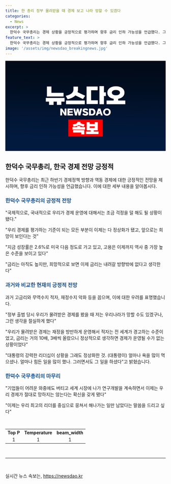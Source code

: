 ```yaml
---
title: 한 총리 정부 물려받을 때 경제 보고 나라 망할 수 있겠다
categories:
  - News
excerpt: >
  한덕수 국무총리는 경제 상황을 긍정적으로 평가하며 향후 금리 인하 가능성을 언급했다. 그는 경제 운영에 대한 조금의 걱정이 없어졌다고 말하며 성장률과 고용률이 상승했다고 언급했다. 한 총리는 과거 경제 상황을 언급하며 현재의 발전을 강조했고, 대통령의 리더십과 기업들의 노력을 인정하며 우리 경제의 확신을 표명했다.
feature_text: >
  한덕수 국무총리는 경제 상황을 긍정적으로 평가하며 향후 금리 인하 가능성을 언급했다. 그는 경제 운영에 대한 조금의 걱정이 없어졌다고 말하며 성장률과 고용률이 상승했다고 언급했다. 한 총리는 과거 경제 상황을 언급하며 현재의 발전을 강조했고, 대통령의 리더십과 기업들의 노력을 인정하며 우리 경제의 확신을 표명했다.
image: '/assets/img/newsdao_breakingnews.jpg'
---
```


<p><img src="/assets/img/newsdao_breakingnews.jpg" alt="ranknews 속보" /></p>

<h2 data-ke-size="size26">한덕수 국무총리, 한국 경제 전망 긍정적</h2>

<p data-ke-size="size16">한덕수 국무총리는 최근 하반기 경제정책 방향과 역동 경제에 대한 긍정적인 전망을 제시하며, 향후 금리 인하 가능성을 언급했습니다. 이에 대한 세부 내용을 알아봅시다.</p>

<h3><b><span style="color: #1a5490;">한덕수 국무총리의 긍정적 전망</span></b></h3>

<p data-ke-size="size16">"국제적으로, 국내적으로 우리가 경제 운영에 대해서는 조금 걱정을 덜 해도 될 상황이 됐다."</p>

<p data-ke-size="size16">"우리 경제를 평가하는 기준이 되는 모든 부분이 이제는 다 정상화가 됐고, 앞으로는 희망이 보인다는 것"</p>

<p data-ke-size="size16">"지금 성장률은 2.6%로 미국 다음 정도로 가고 있고, 고용은 이제까지 역사 중 가장 높은 수준을 보이고 있다"</p>

<p data-ke-size="size16">"금리는 아직도 높지만, 희망적으로 보면 이제 금리는 내려갈 방향밖에 없다고 생각한다"</p>

<h3><b><span style="color: #1a5490;">과거와 비교한 현재의 긍정적 전망</span></b></h3>

<p data-ke-size="size16">과거 고금리와 무역수지 적자, 재정수지 악화 등을 꼽으며, 이에 대한 우려를 표명했습니다.</p>

<p data-ke-size="size16">"정부 출범 당시 우리가 물려받은 경제를 봤을 때 저는 우리나라가 망할 수도 있겠구나, 그런 생각을 절실하게 했다"</p>

<p data-ke-size="size16">"우리가 물려받은 경제는 재정을 방만하게 운영해서 적자는 전 세계가 경고하는 수준이었고, 금리는 거의 10배, 3배씩 올랐으니 정상적으로 생각하면 경제가 운영될 수가 없는 상황이었다"</p>

<p data-ke-size="size16">"대통령의 강력한 리더십이 상황을 그래도 정상화한 것. (대통령이) 얼마나 욕을 많이 먹으셨나. 얼마나 힘든 일을 많이 했나. 그러면서도 그 일을 하셨다"고 밝혔습니다.</p>

<h3><b><span style="color: #1a5490;">한덕수 국무총리의 마무리</span></b></h3>

<p data-ke-size="size16">"기업들이 어려운 와중에도 버티고 세계 시장에 나가 연구개발을 계속하면서 이제는 우리 경제가 절대로 망하지는 않는다는 확신을 갖게 됐다"</p>

<p data-ke-size="size16">"이제는 우리 최고의 리더를 중심으로 뭉쳐서 해나가는 일만 남았다는 말씀을 드리고 싶다"</p>

<p data-ke-size="size16">&nbsp;</p>

<table>
<tbody>
<tr>
<td style="text-align: center; height: 17px;"><b>Top P</b></td>
<td style="text-align: center; height: 17px;"><b>Temperature</b></td>
<td style="text-align: center; height: 17px;"><b>beam_width</b></td>
</tr>
<tr>
<td style="text-align: center; height: 17px;">1</td>
<td style="text-align: center; height: 17px;">1</td>
<td style="text-align: center; height: 17px;">1</td>
</tr>
</tbody>
</table>

<p data-ke-size="size16">&nbsp;</p>

<hr>

<p data-ke-size="size16">&nbsp;</p>
실시간 뉴스 속보는, <a href="https://newsdao.kr" rel="dofollow">https://newsdao.kr</a>


